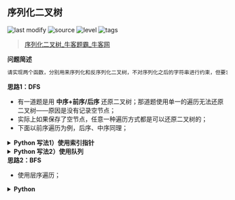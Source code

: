 ## 序列化二叉树
<!--START_SECTION:badge-->

![last modify](https://img.shields.io/static/v1?label=last%20modify&message=2022-10-10%2003%3A17%3A06&color=yellowgreen&style=flat-square)
![source](https://img.shields.io/static/v1?label=source&message=%E7%89%9B%E5%AE%A2&color=green&style=flat-square)
![level](https://img.shields.io/static/v1?label=level&message=%E5%9B%B0%E9%9A%BE&color=yellow&style=flat-square)
![tags](https://img.shields.io/static/v1?label=tags&message=%E4%BA%8C%E5%8F%89%E6%A0%91&color=orange&style=flat-square)

<!--END_SECTION:badge-->
<!--info
tags: [二叉树]
source: 牛客
level: 困难
number: '0123'
name: 序列化二叉树
companies: []
-->

> [序列化二叉树_牛客题霸_牛客网](https://www.nowcoder.com/practice/cf7e25aa97c04cc1a68c8f040e71fb84)

<summary><b>问题简述</b></summary>

```txt
请实现两个函数，分别用来序列化和反序列化二叉树，不对序列化之后的字符串进行约束，但要求能够根据序列化之后的字符串重新构造出一棵与原二叉树相同的树。
```

<!-- 
<details><summary><b>详细描述</b></summary>

```txt
```

</details>
-->

<!-- <div align="center"><img src="../../../_assets/xxx.png" height="300" /></div> -->

<summary><b>思路1：DFS</b></summary>

- 有一道题是用 **中序+前序/后序** 还原二叉树；那道题使用单一的遍历无法还原二叉树——原因是没有记录空节点；
- 实际上如果保存了空节点，任意一种遍历方式都是可以还原二叉树的；
- 下面以前序遍历为例，后序、中序同理；

<details><summary><b>Python 写法1）使用索引指针</b></summary>

```python
class Solution:
    def Serialize(self, root):
        
        def dfs(x, tmp):
            if not x: 
                tmp.append('#')
                return 
            
            tmp.append(str(x.val))
            dfs(x.left, tmp)
            dfs(x.right, tmp)
        
        ret = []
        dfs(root, ret)
        return ','.join(ret)
        
    def Deserialize(self, s):
        nodes = s.split(',')
        N = len(nodes)
        self.i = 0  # 全局索引指针
        
        def dfs(nodes):
            if self.i >= N or nodes[self.i] == '#':
                self.i += 1
                return None
            
            node = TreeNode(int(nodes[self.i]))
            self.i += 1
            node.left = dfs(nodes)
            node.right = dfs(nodes)
            return node
        
        return dfs(nodes)
```

</details>


<details><summary><b>Python 写法2）使用队列</b></summary>

```python
class Solution:
    def Serialize(self, root):
        
        def dfs(x, tmp):
            if not x: 
                tmp.append('#')
                return 
            
            tmp.append(str(x.val))
            dfs(x.left, tmp)
            dfs(x.right, tmp)
        
        ret = []
        dfs(root, ret)
        return ','.join(ret)
        
    def Deserialize(self, s):
        from collections import deque
        nodes = deque(s.split(','))  # 这里使用队列来弹出头部节点
        
        def dfs(nodes):
            if not nodes or nodes[0] == '#':
                nodes.popleft()
                return None
            
            node = TreeNode(int(nodes.popleft()))
            node.left = dfs(nodes)
            node.right = dfs(nodes)
            return node
        
        return dfs(nodes)
```

</details>


<summary><b>思路2：BFS</b></summary>

- 使用层序遍历；

<details><summary><b>Python</b></summary>

```python
class Solution:
    def Serialize(self, root):
        if not root: return ''
        
        from collections import deque
        q = deque([root])
        ret = []
        while q:
            p = q.popleft()
            if p:
                ret.append(str(p.val))
                q.append(p.left)
                q.append(p.right)
            else:
                ret.append('#')  # 添加空节点

        return ','.join(ret)
        
    def Deserialize(self, s):
        if not s: return None
        
        from collections import deque
        data = s.split(',')
        i = 0  # 索引指针
        root = TreeNode(int(data[i]))
        i += 1
        q = deque([root])
        
        while q:
            node = q.popleft()
            
            if data[i] != '#':
                node.left = TreeNode(int(data[i]))
                q.append(node.left)
            i += 1
            
            if data[i] != '#':
                node.right = TreeNode(int(data[i]))
                q.append(node.right)
            i += 1
            
        return root
```

</details>